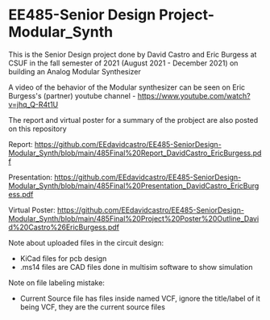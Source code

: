 # EE485-Senior Design Project-Modular_Synth
This is the Senior Design project done by David Castro and Eric Burgess at CSUF in the fall semester of 2021 (August 2021 - December 2021) on building an Analog Modular Synthesizer

A video of the behavior of the Modular synthesizer can be seen on Eric Burgess's (partner) youtube channel - https://www.youtube.com/watch?v=jhq_Q-R4t1U

The report and virtual poster for a summary of the probject are also posted on this repository

Report: https://github.com/EEdavidcastro/EE485-SeniorDesign-Modular_Synth/blob/main/485Final%20Report_DavidCastro_EricBurgess.pdf

Presentation: https://github.com/EEdavidcastro/EE485-SeniorDesign-Modular_Synth/blob/main/485Final%20Presentation_DavidCastro_EricBurgess.pdf

Virtual Poster: https://github.com/EEdavidcastro/EE485-SeniorDesign-Modular_Synth/blob/main/485Final%20Project%20Poster%20Outline_David%20Castro%26EricBurgess.pdf

Note about uploaded files in the circuit design:
  - KiCad files for pcb design
  - .ms14 files are CAD files done in multisim software to show simulation

Note on file labeling mistake:
- Current Source file has files inside named VCF, ignore the title/label of it being VCF, they are the current source files






